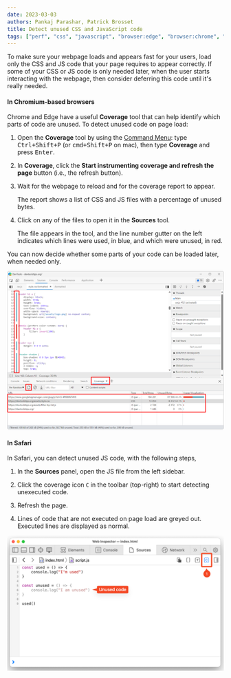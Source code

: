 ```yaml
---
date: 2023-03-03
authors: Pankaj Parashar, Patrick Brosset
title: Detect unused CSS and JavaScript code
tags: ["perf", "css", "javascript", "browser:edge", "browser:chrome", "browser:safari"]
---
```


To make sure your webpage loads and appears fast for your users, load only the CSS and JS code that your page requires to appear correctly. If some of your CSS or JS code is only needed later, when the user starts interacting with the webpage, then consider deferring this code until it's really needed.

#### In Chromium-based browsers

Chrome and Edge have a useful **Coverage** tool that can help identify which parts of code are unused. To detect unused code on page load:

1. Open the **Coverage** tool by using the [Command Menu](/tips/en/execute-commands/): type <kbd>Ctrl+Shift+P</kbd> (or <kbd>cmd+Shift+P</kbd> on mac), then type **Coverage** and press <kbd>Enter</kbd>.

1. In **Coverage**, click the **Start instrumenting coverage and refresh the page** button (i.e., the refresh button).

1. Wait for the webpage to reload and for the coverage report to appear.

    The report shows a list of CSS and JS files with a percentage of unused bytes.

1. Click on any of the files to open it in the **Sources** tool.

    The file appears in the tool, and the line number gutter on the left indicates which lines were used, in blue, and which were unused, in red.

You can now decide whether some parts of your code can be loaded later, when needed only.

![Edge DevTools, with the Coverage tool in the drawer, showing a list of files, and the Sources tool in the main panel, showing one of the files with red and blue bars in the gutter, which indicates which lines are unused vs. used](/assets/img/detect-unused-code.png)

#### In Safari

In Safari, you can detect unused JS code, with the following steps,

1. In the **Sources** panel, open the JS file from the left sidebar.

1. Click the coverage icon `C` in the toolbar (top-right) to start detecting unexecuted code.

1. Refresh the page.

1. Lines of code that are not executed on page load are greyed out. Executed lines are displayed as normal.

![Safari Web Inspector with Sources panel open, showing unexecuted code in a light gray color for a JS file](/assets/img/detect-unused-code-safari.png)
